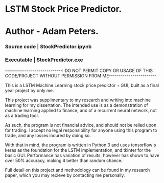 # LSTM Stock Price Predictor.
# Author - Adam Peters.

### Source code | StockPredictor.ipynb 
### Executable | StockPredictor.exe

 -----------------------------I DO NOT PERMIT COPY OR USAGE OF THIS CODE/PROJECT WITHOUT PERMISSION FROM ME------------------------
 
 This is a LSTM Machine Learning stock price predictor + GUI, built as a final year project by only me.
 
 This project was supplimentary to my research and writing into machine learning for my dissertation.
 The intended use is as a demonstration of machine learning applied to finance, and of a recurrent neural network, not as a trading tool.
 
 As such, the program is not financial advice, and should not be relied upon for trading.
 I accept no legal responsibility for anyone using this program to trade, and any losses incured by doing so.
 
 With that in mind, the program is written in Python 3 and uses tensorflow's keras as the foundation for the LSTM implementation, and tkinter for the basic GUI.
 Performance has variation of results, however has shown to have over 50% accuracy, making it better than random chance.
 
 Full detail on this project and methodology can be found in my research paper, which you may recieve by contacting me personally.
